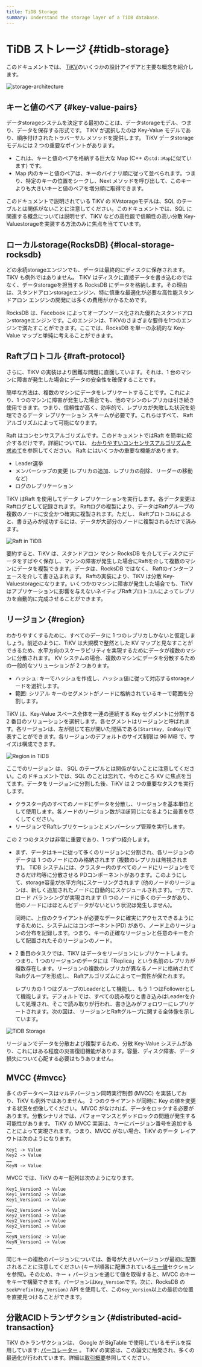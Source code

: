 ```yaml
---
title: TiDB Storage
summary: Understand the storage layer of a TiDB database.
---
```


# TiDB ストレージ {#tidb-storage}

このドキュメントでは、 [TiKV](https://github.com/tikv/tikv)のいくつかの設計アイデアと主要な概念を紹介します。

![storage-architecture](https://docs-download.pingcap.com/media/images/docs/tidb-storage-architecture-1.png)

## キーと値のペア {#key-value-pairs}

データstorageシステムを決定する最初のことは、データstorageモデル、つまり、データを保存する形式です。 TiKV が選択したのは Key-Value モデルであり、順序付けされたトラバーサル メソッドを提供します。 TiKV データstorageモデルには 2 つの重要なポイントがあります。

-   これは、キーと値のペアを格納する巨大な Map (C++ の`std::Map`に似ています) です。
-   Map 内のキーと値のペアは、キーのバイナリ順に従って並べられます。つまり、特定のキーの位置をシークし、Next メソッドを呼び出して、このキーよりも大きいキーと値のペアを増分順に取得できます。

このドキュメントで説明されている TiKV の KVstorageモデルは、SQL のテーブルとは関係がないことに注意してください。このドキュメントでは、SQL に関連する概念については説明せず、TiKV などの高性能で信頼性の高い分散 Key-Valuestorageを実装する方法のみに焦点を当てています。

## ローカルstorage(RocksDB) {#local-storage-rocksdb}

どの永続storageエンジンでも、データは最終的にディスクに保存されます。TiKV も例外ではありません。 TiKV はディスクに直接データを書き込むのではなく、データstorageを担当する RocksDB にデータを格納します。その理由は、スタンドアロンstorageエンジン、特に慎重な最適化が必要な高性能スタンドアロン エンジンの開発には多くの費用がかかるためです。

RocksDB は、Facebook によってオープンソース化された優れたスタンドアロンstorageエンジンです。このエンジンは、TiKVのさまざまな要件を1つのエンジンで満たすことができます。ここでは、RocksDB を単一の永続的な Key-Value マップと単純に考えることができます。

## Raftプロトコル {#raft-protocol}

さらに、TiKV の実装はより困難な問題に直面しています。それは、1 台のマシンに障害が発生した場合にデータの安全性を確保することです。

簡単な方法は、複数のマシンにデータをレプリケートすることです。これにより、1 つのマシンに障害が発生した場合でも、他のマシンのレプリカは引き続き使用できます。つまり、信頼性が高く、効率的で、レプリカが失敗した状況を処理できるデータ レプリケーション スキームが必要です。これらはすべて、 Raftアルゴリズムによって可能になります。

Raft はコンセンサスアルゴリズムです。このドキュメントではRaft を簡単に紹介するだけです。詳細については、 [わかりやすいコンセンサスアルゴリズムを求めて](https://raft.github.io/raft.pdf)を参照してください。 Raft にはいくつかの重要な機能があります。

-   Leader選挙
-   メンバーシップの変更 (レプリカの追加、レプリカの削除、リーダーの移動など)
-   ログのレプリケーション

TiKV はRaft を使用してデータ レプリケーションを実行します。各データ変更はRaftログとして記録されます。 Raftログの複製により、データはRaftグループの複数のノードに安全かつ確実に複製されます。ただし、 Raftプロトコルによると、書き込みが成功するには、データが大部分のノードに複製されるだけで済みます。

![Raft in TiDB](https://docs-download.pingcap.com/media/images/docs/tidb-storage-1.png)

要約すると、TiKV は、スタンドアロン マシン RocksDB を介してディスクにデータをすばやく保存し、マシンの障害が発生した場合にRaftを介して複数のマシンにデータを複製できます。データは、RocksDB ではなく、 Raftのインターフェースを介して書き込まれます。 Raftの実装により、TiKV は分散 Key-Valuestorageになります。いくつかのマシンに障害が発生した場合でも、TiKV はアプリケーションに影響を与えないネイティブRaftプロトコルによってレプリカを自動的に完成させることができます。

## リージョン {#region}

わかりやすくするために、すべてのデータに 1 つのレプリカしかないと仮定しましょう。前述のように、TiKV は大規模で整然とした KV マップと見なすことができるため、水平方向のスケーラビリティを実現するためにデータが複数のマシンに分散されます。 KV システムの場合、複数のマシンにデータを分散するための一般的なソリューションが 2 つあります。

-   ハッシュ: キーでハッシュを作成し、ハッシュ値に従って対応するstorageノードを選択します。
-   範囲: シリアル キーのセグメントがノードに格納されているキーで範囲を分割します。

TiKV は、Key-Value スペース全体を一連の連続する Key セグメントに分割する 2 番目のソリューションを選択します。各セグメントはリージョンと呼ばれます。各リージョンは、左が閉じて右が開いた間隔である`[StartKey, EndKey)`で表すことができます。各リージョンのデフォルトのサイズ制限は 96 MiB で、サイズは構成できます。

![Region in TiDB](https://docs-download.pingcap.com/media/images/docs/tidb-storage-2.png)

ここでのリージョン は、 SQL のテーブルとは関係がないことに注意してください。このドキュメントでは、SQL のことは忘れて、今のところ KV に焦点を当てます。データをリージョンに分割した後、TiKV は 2 つの重要なタスクを実行します。

-   クラスター内のすべてのノードにデータを分散し、リージョンを基本単位として使用します。各ノードのリージョン数がほぼ同じになるように最善を尽くしてください。
-   リージョンでRaftレプリケーションとメンバーシップ管理を実行します。

この 2 つのタスクは非常に重要であり、1 つずつ紹介します。

-   まず、データはキーに従って多くのリージョンに分割され、各リージョンのデータは 1 つのノードにのみ格納されます (複数のレプリカは無視されます)。 TiDB システムには、クラスター内のすべてのノードにリージョンをできるだけ均等に分散させる PDコンポーネントがあります。このようにして、storage容量が水平方向にスケーリングされます (他のノードのリージョンは、新しく追加されたノードに自動的にスケジュールされます)。一方で、ロード バランシングが実現されます (1 つのノードに多くのデータがあり、他のノードにはほとんどデータがないという状況は発生しません)。

    同時に、上位のクライアントが必要なデータに確実にアクセスできるようにするために、システムにはコンポーネント(PD) があり、ノード上のリージョンの分布を記録します。つまり、キーの正確なリージョンと任意のキーを介して配置されたそのリージョンのノード。

-   2 番目のタスクでは、TiKV はデータをリージョンにレプリケートします。つまり、1 つのリージョンのデータには「Replica」という名前のレプリカが複数存在します。リージョンの複数のレプリカが異なるノードに格納されてRaftグループを形成し、 Raftアルゴリズムによって一貫性が保たれます。

    レプリカの 1 つはグループのLeaderとして機能し、もう 1 つはFollowerとして機能します。デフォルトでは、すべての読み取りと書き込みはLeaderを介して処理され、そこで読み取りが行われ、書き込みがフォロワーにレプリケートされます。次の図は、 リージョンとRaftグループに関する全体像を示しています。

![TiDB Storage](https://docs-download.pingcap.com/media/images/docs/tidb-storage-3.png)

リージョンでデータを分散および複製するため、分散 Key-Value システムがあり、これにはある程度の災害復旧機能があります。容量、ディスク障害、データ損失について心配する必要はもうありません。

## MVCC {#mvcc}

多くのデータベースはマルチバージョン同時実行制御 (MVCC) を実装しており、TiKV も例外ではありません。 2 つのクライアントが同時に Key の値を変更する状況を想像してください。 MVCC がなければ、データをロックする必要があります。分散シナリオでは、パフォーマンスとデッドロックの問題が発生する可能性があります。 TiKV の MVCC 実装は、キーにバージョン番号を追加することによって実現されます。つまり、MVCC がない場合、TiKV のデータ レイアウトは次のようになります。

```
Key1 -> Value
Key2 -> Value
……
KeyN -> Value
```

MVCC では、TiKV のキー配列は次のようになります。

```
Key1_Version3 -> Value
Key1_Version2 -> Value
Key1_Version1 -> Value
……
Key2_Version4 -> Value
Key2_Version3 -> Value
Key2_Version2 -> Value
Key2_Version1 -> Value
……
KeyN_Version2 -> Value
KeyN_Version1 -> Value
……
```

同じキーの複数のバージョンについては、番号が大きいバージョンが最初に配置されることに注意してください (キーが順番に配置されている[キー値](#key-value-pairs)セクションを参照)。そのため、キー + バージョンを通じて値を取得すると、MVCC のキーをキーで構築できます。バージョンは`Key_Version`です。次に、RocksDB の`SeekPrefix(Key_Version)` API を使用して、この`Key_Version`以上の最初の位置を直接見つけることができます。

## 分散ACIDトランザクション {#distributed-acid-transaction}

TiKV のトランザクションは、 Google が BigTable で使用しているモデルを採用しています: [パーコレーター](https://research.google.com/pubs/pub36726.html) 。 TiKV の実装は、この論文に触発され、多くの最適化が行われています。詳細は[取引概要](/transaction-overview.md)参照してください。

